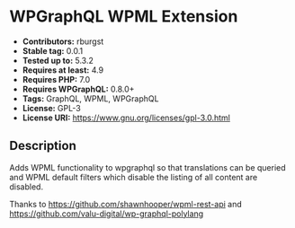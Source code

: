 # WPGraphQL WPML Extension

* **Contributors:** rburgst
* **Stable tag:** 0.0.1
* **Tested up to:** 5.3.2
* **Requires at least:** 4.9
* **Requires PHP:** 7.0
* **Requires WPGraphQL:** 0.8.0+
* **Tags:** GraphQL, WPML, WPGraphQL
* **License:** GPL-3
* **License URI:** https://www.gnu.org/licenses/gpl-3.0.html

## Description

Adds WPML functionality to wpgraphql so that translations can be queried
and WPML default filters which disable the listing of all content
are disabled.

Thanks to https://github.com/shawnhooper/wpml-rest-api
and https://github.com/valu-digital/wp-graphql-polylang
